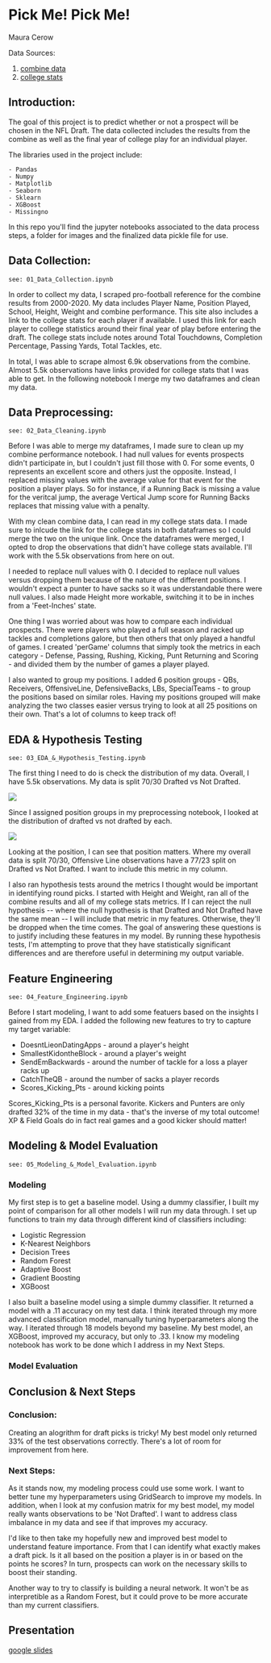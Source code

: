 # Pick Me! Pick Me!
Maura Cerow

Data Sources:

   1. [combine data](https://www.pro-football-reference.com/draft/)  
   2. [college stats](https://www.sports-reference.com/cfb/players/)
  
## Introduction:

The goal of this project is to predict whether or not a prospect will be chosen in the NFL Draft. The data collected includes the results from the combine as well as the final year of college play for an individual player.

The libraries used in the project include:
    
    - Pandas
    - Numpy
    - Matplotlib
    - Seaborn
    - Sklearn
    - XGBoost
    - Missingno

In this repo you'll find the jupyter notebooks associated to the data process steps, a folder for images and the finalized data pickle file for use.

## Data Collection:

    see: 01_Data_Collection.ipynb
    
In order to collect my data, I scraped pro-football reference for the combine results from 2000-2020. My data includes Player Name, Position Played, School, Height, Weight and combine performance. This site also includes a link to the college stats for each player if available. I used this link for each player to college statistics around their final year of play before entering the draft. The college stats include notes around Total Touchdowns, Completion Percentage, Passing Yards, Total Tackles, etc.

In total, I was able to scrape almost 6.9k observations from the combine. Almost 5.5k observations have links provided for college stats that I was able to get. In the following notebook I merge my two dataframes and clean my data.

## Data Preprocessing:
 
    see: 02_Data_Cleaning.ipynb
    
Before I was able to merge my dataframes, I made sure to clean up my combine performance notebook. I had null values for events prospects didn't participate in, but I couldn't just fill those with 0. For some events, 0 represents an excellent score and others just the opposite. Instead, I replaced missing values with the average value for that event for the position a player plays. So for instance, if a Running Back is missing a value for the veritcal jump, the average Vertical Jump score for Running Backs replaces that missing value with a penalty.

With my clean combine data, I can read in my college stats data. I made sure to inlcude the link for the college stats in both dataframes so I could merge the two on the unique link. Once the dataframes were merged, I opted to drop the observations that didn't have college stats available. I'll work with the 5.5k observations from here on out.

I needed to replace null values with 0. I decided to replace null values versus dropping them because of the nature of the different positions. I wouldn't expect a punter to have sacks so it was understandable there were null values. I also made Height more workable, switching it to be in inches from a 'Feet-Inches' state.

One thing I was worried about was how to compare each individual prospects. There were players who played a full season and racked up tackles and completions galore, but then others that only played a handful of games. I created 'perGame' columns that simply took the metrics in each category - Defense, Passing, Rushing, Kicking, Punt Returning and Scoring - and divided them by the number of games a player played.

I also wanted to group my positions. I added 6 position groups - QBs, Receivers, OffensiveLine, DefensiveBacks, LBs, SpecialTeams - to group the positions based on similar roles. Having my positions grouped will make analyzing the two classes easier versus trying to look at all 25 positions on their own. That's a lot of columns to keep track of!

## EDA & Hypothesis Testing

    see: 03_EDA_&_Hypothesis_Testing.ipynb
    
The first thing I need to do is check the distribution of my data. Overall, I have 5.5k observations. My data is split 70/30 Drafted vs Not Drafted.

![](images/outcome_distro.png)

Since I assigned position groups in my preprocessing notebook, I looked at the distribution of drafted vs not drafted by each.

![](images/PosGroup_Distro.png)

Looking at the position, I can see that position matters. Where my overall data is split 70/30, Offensive Line observations have a 77/23 split on Drafted vs Not Drafted. I want to include this metric in my column.

I also ran hypothesis tests around the metrics I thought would be important in identifying round picks. I started with Height and Weight, ran all of the combine results and all of my college stats metrics. If I can reject the null hypothesis -- where the null hypothesis is that Drafted and Not Drafted have the same mean -- I will include that metric in my features. Otherwise, they'll be dropped when the time comes. The goal of answering these questions is to justify including these features in my model. By running these hypothesis tests, I'm attempting to prove that they have statistically significant differences and are therefore useful in determining my output variable.
    
## Feature Engineering

    see: 04_Feature_Engineering.ipynb
    
Before I start modeling, I want to add some featuers based on the insights I gained from my EDA. I added the following new features to try to capture my target variable:

  * DoesntLieonDatingApps - around a player's height
  * SmallestKidontheBlock - around a player's weight
  * SendEmBackwards - around the number of tackle for a loss a player racks up
  * CatchTheQB - around the number of sacks a player records
  * Scores_Kicking_Pts - around kicking points
  
Scores_Kicking_Pts is a personal favorite. Kickers and Punters are only drafted 32% of the time in my data - that's the inverse of my total outcome! XP & Field Goals do in fact real games and a good kicker should matter!
    
## Modeling & Model Evaluation
  
    see: 05_Modeling_&_Model_Evaluation.ipynb
    
### Modeling
        
My first step is to get a baseline model. Using a dummy classifier, I built my point of comparison for all other models I will run my data through. I set up functions to train my data through different kind of classifiers including:

  * Logistic Regression
  * K-Nearest Neighbors
  * Decision Trees
  * Random Forest
  * Adaptive Boost
  * Gradient Boosting
  * XGBoost

I also built a baseline model using a simple dummy classifier. It returned a model with a .11 accuracy on my test data. I think iterated through my more advanced classification model, manually tuning hyperparameters along the way. I iterated through 18 models beyond my baseline. My best model, an XGBoost, improved my accuracy, but only to .33. I know my modeling notebook has work to be done which I address in my Next Steps.

### Model Evaluation

## Conclusion & Next Steps

### Conclusion:

Creating an alogrithm for draft picks is tricky! My best model only returned 33% of the test observations correctly. There's a lot of room for improvement from here.

### Next Steps:

As it stands now, my modeling process could use some work. I want to better tune my hyperparameters using GridSearch to improve my models. In addition, when I look at my confusion matrix for my best model, my model really wants observations to be 'Not Drafted'. I want to address class imbalance in my data and see if that improves my accuracy.

I'd like to then take my hopefully new and improved best model to understand feature importance. From that I can identify what exactly makes a draft pick. Is it all based on the position a player is in or based on the points he scores? In turn, prospects can work on the necessary skills to boost their standing.

Another way to try to classify is building a neural network. It won't be as interpretible as a Random Forest, but it could prove to be more accurate than my current classifiers.

## Presentation
[google slides](https://docs.google.com/presentation/d/1B8Ev0N20eYqUSgZaJah8Tq1tRi9pKltA3WiqSXeELWE/edit?usp=sharing)

